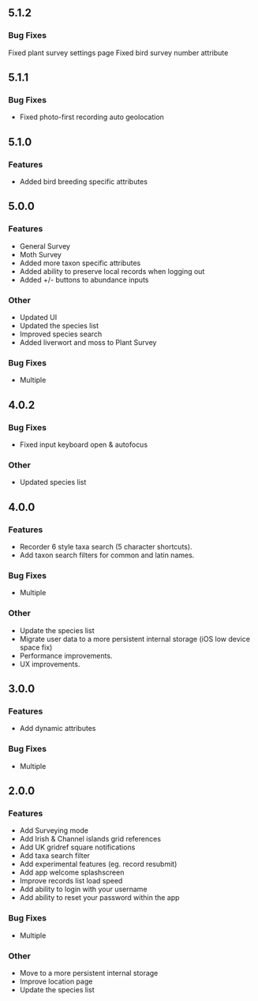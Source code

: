 ## 5.1.2

### Bug Fixes

Fixed plant survey settings page
Fixed bird survey number attribute

## 5.1.1

### Bug Fixes

* Fixed photo-first recording auto geolocation


## 5.1.0

### Features

* Added bird breeding specific attributes


## 5.0.0

### Features

* General Survey
* Moth Survey
* Added more taxon specific attributes
* Added ability to preserve local records when logging out
* Added +/- buttons to abundance inputs

### Other

* Updated UI
* Updated the species list
* Improved species search
* Added liverwort and moss to Plant Survey 

### Bug Fixes

* Multiple


## 4.0.2

### Bug Fixes

* Fixed input keyboard open & autofocus
  
### Other

* Updated species list


## 4.0.0

### Features

* Recorder 6 style taxa search (5 character shortcuts).
* Add taxon search filters for common and latin names.

### Bug Fixes

* Multiple

### Other

* Update the species list
* Migrate user data to a more persistent internal storage (iOS low device space fix)
* Performance improvements.
* UX improvements.

## 3.0.0

### Features

* Add dynamic attributes

### Bug Fixes

* Multiple


## 2.0.0

### Features

* Add Surveying mode
* Add Irish & Channel islands grid references
* Add UK gridref square notifications
* Add taxa search filter
* Add experimental features (eg. record resubmit)
* Add app welcome splashscreen
* Improve records list load speed
* Add ability to login with your username
* Add ability to reset your password within the app


### Bug Fixes

* Multiple

### Other
* Move to a more persistent internal storage
* Improve location page
* Update the species list

